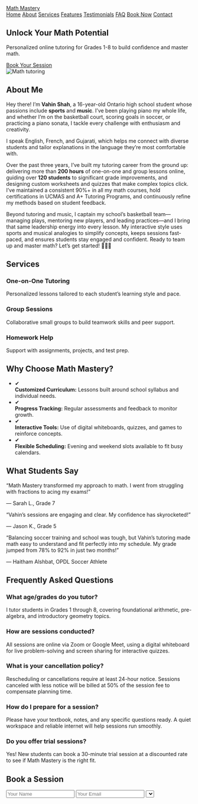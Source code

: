<!DOCTYPE html>
<html lang="en">
<head>
  <meta charset="UTF-8" />
  <meta name="viewport" content="width=device-width, initial-scale=1.0" />
  <title>Math Mastery</title>
  <!-- Tailwind CSS via CDN -->
  <script src="https://cdn.tailwindcss.com"></script>
</head>
<body class="bg-black text-blue-300 min-h-screen flex flex-col">

  <!-- Navigation -->
  <nav class="bg-black shadow-md">
    <div class="container mx-auto px-4 py-4 flex justify-between items-center">
      <a href="#home" class="text-2xl font-bold text-blue-400">Math Mastery</a>
      <div class="space-x-4">
        <a href="#home" class="hover:text-blue-200">Home</a>
        <a href="#about" class="hover:text-blue-200">About</a>
        <a href="#services" class="hover:text-blue-200">Services</a>
        <a href="#features" class="hover:text-blue-200">Features</a>
        <a href="#testimonials" class="hover:text-blue-200">Testimonials</a>
        <a href="#faq" class="hover:text-blue-200">FAQ</a>
        <a href="#booking" class="hover:text-blue-200">Book Now</a>
        <a href="https://docs.google.com/forms/d/1S-S_6X-x9PYrEi24YiQ4N41m142P_7IMpIGBGS2j_zU/edit" target="_blank" class="hover:text-blue-200">Contact</a>
      </div>
    </div>
  </nav>

  <main class="flex-grow">
    <!-- Hero Section -->
    <section id="home" class="container mx-auto px-4 py-16 flex flex-col md:flex-row items-center bg-blue-900 rounded-lg shadow-lg">
      <div class="md:w-1/2">
        <h1 class="text-5xl font-bold mb-6 text-blue-400">Unlock Your Math Potential</h1>
        <p class="mb-6 text-lg text-blue-200">Personalized online tutoring for Grades 1-8 to build confidence and master math.</p>
        <a href="#booking" class="inline-block px-8 py-4 bg-blue-400 text-black rounded-full hover:bg-blue-300">Book Your Session</a>
      </div>
      <div class="md:w-1/2 mt-8 md:mt-0">
        <img src="https://via.placeholder.com/600x400/000000/FFFFFF?text=Math+Mastery" alt="Math tutoring" class="rounded-xl shadow-lg" />
      </div>
    </section>
    <!-- About Section -->
    <section id="about" class="container mx-auto px-4 py-16 bg-black rounded-lg shadow-lg mt-12">
      <h2 class="text-3xl font-bold mb-4 text-blue-400">About Me</h2>
      <p class="text-blue-200 leading-relaxed mb-4">
        Hey there! I’m <strong>Vahin Shah</strong>, a 16-year-old Ontario high school student whose passions include <strong>sports</strong> and <strong>music</strong>. I’ve been playing piano my whole life, and whether I’m on the basketball court, scoring goals in soccer, or practicing a piano sonata, I tackle every challenge with enthusiasm and creativity.
      </p>
      <p class="text-blue-200 leading-relaxed mb-4">
        I speak English, French, and Gujarati, which helps me connect with diverse students and tailor explanations in the language they’re most comfortable with.
      </p>
      <p class="text-blue-200 leading-relaxed mb-4">
        Over the past three years, I’ve built my tutoring career from the ground up: delivering more than <strong>200 hours</strong> of one-on-one and group lessons online, guiding over <strong>120 students</strong> to significant grade improvements, and designing custom worksheets and quizzes that make complex topics click. I’ve maintained a consistent 90%+ in all my math courses, hold certifications in UCMAS and A+ Tutoring Programs, and continuously refine my methods based on student feedback.
      </p>
      <p class="text-blue-200 leading-relaxed">
        Beyond tutoring and music, I captain my school’s basketball team—managing plays, mentoring new players, and leading practices—and I bring that same leadership energy into every lesson. My interactive style uses sports and musical analogies to simplify concepts, keeps sessions fast-paced, and ensures students stay engaged and confident. Ready to team up and master math? Let’s get started! 🏀🎹➗
      </p>
    </section>
    <!-- Services Section -->
    <section id="services" class="container mx-auto px-4 py-16 bg-black rounded-lg shadow-lg mt-12">
      <h2 class="text-3xl font-bold mb-8 text-blue-400">Services</h2>
      <div class="grid grid-cols-1 md:grid-cols-3 gap-8">
        <div class="p-6 bg-blue-800 rounded-lg shadow hover:shadow-lg transition">
          <h3 class="text-xl font-semibold mb-2 text-blue-200">One-on-One Tutoring</h3>
          <p class="text-blue-200">Personalized lessons tailored to each student’s learning style and pace.</p>
        </div>
        <div class="p-6 bg-blue-800 rounded-lg shadow hover:shadow-lg transition">
          <h3 class="text-xl font-semibold mb-2 text-blue-200">Group Sessions</h3>
          <p class="text-blue-200">Collaborative small groups to build teamwork skills and peer support.</p>
        </div>
        <div class="p-6 bg-blue-800 rounded-lg shadow hover:shadow-lg transition">
          <h3 class="text-xl font-semibold mb-2 text-blue-200">Homework Help</h3>
          <p class="text-blue-200">Support with assignments, projects, and test prep.</p>
        </div>
      </div>
    </section>
    <!-- Features Section -->
    <section id="features" class="container mx-auto px-4 py-16 bg-black rounded-lg shadow-lg mt-12">
      <h2 class="text-3xl font-bold mb-8 text-blue-400">Why Choose Math Mastery?</h2>
      <ul class="space-y-6 text-blue-200">
        <li class="flex items-start"><span class="text-2xl text-blue-400 mr-4">✔</span><div><strong>Customized Curriculum:</strong> Lessons built around school syllabus and individual needs.</div></li>
        <li class="flex items-start"><span class="text-2xl text-blue-400 mr-4">✔</span><div><strong>Progress Tracking:</strong> Regular assessments and feedback to monitor growth.</div></li>
        <li class="flex items-start"><span class="text-2xl text-blue-400 mr-4">✔</span><div><strong>Interactive Tools:</strong> Use of digital whiteboards, quizzes, and games to reinforce concepts.</div></li>
        <li class="flex items-start"><span class="text-2xl text-blue-400 mr-4">✔</span><div><strong>Flexible Scheduling:</strong> Evening and weekend slots available to fit busy calendars.</div></li>
      </ul>
    </section>
    <!-- Testimonials Section -->
    <section id="testimonials" class="container mx-auto px-4 py-16 bg-black rounded-lg shadow-lg mt-12">
      <h2 class="text-3xl font-bold mb-8 text-blue-400">What Students Say</h2>
      <div class="grid grid-cols-1 md:grid-cols-3 gap-8">
        <div class="p-6 bg-blue-800 rounded-lg shadow">
          <p class="italic mb-4 text-blue-200">“Math Mastery transformed my approach to math. I went from struggling with fractions to acing my exams!”</p>
          <p class="font-semibold text-blue-200">— Sarah L., Grade 7</p>
        </div>
        <div class="p-6 bg-blue-800 rounded-lg shadow">
          <p class="italic mb-4 text-blue-200">“Vahin’s sessions are engaging and clear. My confidence has skyrocketed!”</p>
          <p class="font-semibold text-blue-200">— Jason K., Grade 5</p>
        </div>
        <div class="p-6 bg-blue-800 rounded-lg shadow">
          <p class="italic mb-4 text-blue-200">“Balancing soccer training and school was tough, but Vahin’s tutoring made math easy to understand and fit perfectly into my schedule. My grade jumped from 78% to 92% in just two months!”</p>
          <p class="font-semibold text-blue-200">— Haitham Alshbat, OPDL Soccer Athlete</p>
        </div>
      </div>
    </section>
    <!-- FAQ Section -->
    <section id="faq" class="container mx-auto px-4 py-16 bg-black rounded-lg shadow-lg mt-12">
      <h2 class="text-3xl font-bold mb-8 text-blue-400">Frequently Asked Questions</h2>
      <div class="space-y-6 text-blue-200">
        <div>
          <h3 class="font-semibold">What age/grades do you tutor?</h3>
          <p>I tutor students in Grades 1 through 8, covering foundational arithmetic, pre-algebra, and introductory geometry topics.</p>
        </div>
        <div>
          <h3 class="font-semibold">How are sessions conducted?</h3>
          <p>All sessions are online via Zoom or Google Meet, using a digital whiteboard for live problem-solving and screen sharing for interactive quizzes.</p>
        </div>
        <div>
          <h3 class="font-semibold">What is your cancellation policy?</h3>
          <p>Rescheduling or cancellations require at least 24-hour notice. Sessions canceled with less notice will be billed at 50% of the session fee to compensate planning time.</p>
        </div>
        <div>
          <h3 class="font-semibold">How do I prepare for a session?</h3>
          <p>Please have your textbook, notes, and any specific questions ready. A quiet workspace and reliable internet will help sessions run smoothly.</p>
        </div>
        <div>
          <h3 class="font-semibold">Do you offer trial sessions?</h3>
          <p>Yes! New students can book a 30-minute trial session at a discounted rate to see if Math Mastery is the right fit.</p>
        </div>
      </div>
    </section>
    <!-- Booking Section -->
    <section id="booking" class="container mx-auto px-4 py-16 bg-black rounded-lg shadow-lg mt-12">
      <h2 class="text-3xl font-bold mb-4 text-blue-400">Book a Session</h2>
      <form class="max-w-md mx-auto text-blue-200" onsubmit="bookSession(event)">
        <input type="text" id="name" placeholder="Your Name" required class="w-full mb-4 px-4 py-2 bg-blue-800 border border-blue-600 rounded text-blue-200 placeholder-blue-400" />
        <input type="email" id="email" placeholder="Your Email" required class="w-full mb-4 px-4 py-2 bg-blue-800 border border-blue-600 rounded text-blue-200 placeholder-blue-400" />
        <select id="grade" required class="w-full mb-4 px-4 py-2 bg-blue-800 border border-blue-600 rounded text-blue-200">
